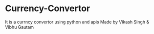 # Currency-Convertor
 It is a currncy convertor using python and apis
Made by Vikash Singh & Vibhu Gautam
